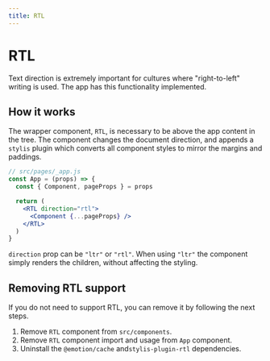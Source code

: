 ```yaml
---
title: RTL
---
```


# RTL

Text direction is extremely important for cultures where "right-to-left" writing is used. The app
has this functionality implemented.

## How it works

The wrapper component, `RTL`, is necessary to be above the app content in the tree. The component
changes the document direction, and appends a `stylis` plugin which converts all component styles to
mirror the margins and paddings.

```jsx
// src/pages/_app.js
const App = (props) => {
  const { Component, pageProps } = props

  return (
    <RTL direction="rtl">
      <Component {...pageProps} />
    </RTL>
  )
}
```

`direction` prop can be `"ltr"` or `"rtl"`. When using `"ltr"` the component simply renders the
children, without affecting the styling.

## Removing RTL support

If you do not need to support RTL, you can remove it by following the next steps.

1. Remove `RTL` component from `src/components`.
2. Remove `RTL` component import and usage from `App` component.
3. Uninstall the `@emotion/cache` and`stylis-plugin-rtl` dependencies.

